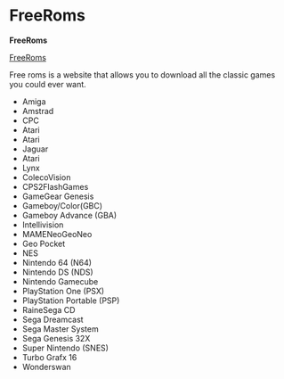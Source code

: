 # FreeRoms
**FreeRoms**

[FreeRoms](https://www.freeroms.com/)

Free roms is a website that allows you to download all the classic games you could ever want. 


- Amiga
- Amstrad 
- CPC
- Atari
- Atari 
- Jaguar
- Atari 
- Lynx
- ColecoVision
- CPS2FlashGames
- GameGear Genesis
- Gameboy/Color(GBC)
- Gameboy Advance (GBA)
- Intellivision
- MAMENeoGeoNeo
- Geo Pocket
- NES
- Nintendo 64 (N64)
- Nintendo DS (NDS)
- Nintendo Gamecube
- PlayStation One (PSX)
- PlayStation Portable (PSP)
- RaineSega CD
- Sega Dreamcast
- Sega Master System
- Sega Genesis 32X
- Super Nintendo (SNES)
- Turbo Grafx 16
- Wonderswan





